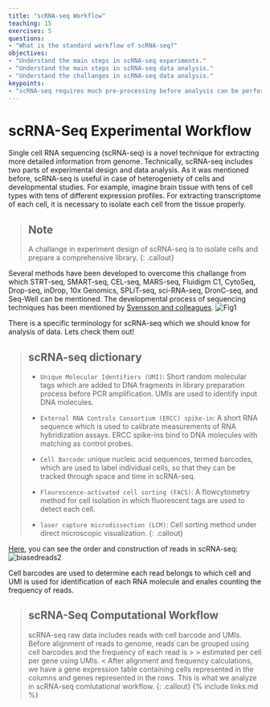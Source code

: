 ```yaml
---
title: "scRNA-seq Workflow"
teaching: 15
exercises: 5
questions:
- "What is the standard workflow of scRNA-seq?"
objectives:
- "Understand the main steps in scRNA-seq experiments."
- "Understand the main steps in scRNA-seq data analysis."
- "Understand the challanges in scRNA-seq data analysis."
keypoints:
- "scRNA-seq requires much pre-processing before analysis can be performed"
---
```


# scRNA-Seq Experimental Workflow

Single cell RNA sequencing (scRNA-seq) is a novel technique for extracting more detailed information from genome.
Technically, scRNA-seq includes two parts of experimental design and data analysis.
As it was mentioned before, scRNA-seq is useful in case of heterogeniety of cells and developmental studies. For example,
imagine brain tissue with tens of cell types with tens of different expression profiles. For extracting transcriptome
of each cell, it is necessary to isolate each cell from the tissue properly.
> ## Note
> 
> A challange in experiment design of scRNA-seq is to isolate cells and prepare a comprehensive library. 
{: .callout}

Several methods have been developed to overcome this challange from which STRT-seq, SMART-seq, CEL-seq, MARS-seq, Fluidigm C1, CytoSeq, Drop-seq, inDrop, 10x Genomics, SPLiT-seq, sci-RNA-seq, DronC-seq, and Seq-Well can be mentioned. The developmental process of sequencing techniques has been mentioned by [Svensson and colleagues](https://www.nature.com/articles/nprot.2017.149). 
![Fig1](https://user-images.githubusercontent.com/30586852/130464788-8f2e1c8e-bb5d-43d7-95a9-5d8e9adbe39d.png)


There is a specific terminology for scRNA-seq which we should know for analysis of data. Lets check them out!

> ## scRNA-seq dictionary
> - `Unique Molecular Identifiers (UMI)`: Short random molecular tags which are added to DNA fragments in library preparation process before PCR amplification.
> UMIs are used to identify input DNA molecules. 
> 
> -  `External RNA Controls Consortium (ERCC) spike-in`: A short RNA sequence which is used to calibrate measurements of RNA hybridization assays. ERCC spike-ins bind to DNA molecules with matching as control probes.
> 
> - `Cell Barcode`: unique nucleic acid sequences, termed barcodes, which are used to label individual cells, so that they can be tracked through space and time in scRNA-seq.
> 
> - `Flourescence-activated cell sorting (FACS)`: A flowcytometry method for cell isolation in which fluorescent tags are used to detect each cell.
> 
> - `laser capture microdissection (LCM)`: Cell sorting method under direct microscopic visualization.
{: .callout}

[Here](http://data-science-sequencing.github.io/Win2018/lectures/lecture16/), you can see the order and construction of reads in scRNA-seq:
![biasedreads2](https://user-images.githubusercontent.com/30586852/130571826-79ac907f-0c14-4367-a010-51d88a3140f0.png)

Cell barcodes are used to determine each read belongs to which cell and UMI is used for identification of each RNA molecule and enales counting the frequency of reads.


> ## scRNA-Seq Computational Workflow
>
> scRNA-seq raw data includes reads with cell barcode and UMIs. Before alignment of reads to genome, reads can be grouped using cell barcodes and the frequency of each read is > > estimated per cell per gene using UMIs.
< After alignment and frequency calculations, we have a gene expression table containing cells represented in the columns and genes represented in the rows.
This is what we analyze in scRNA-seq comlutational workflow.
{: .callout}
{% include links.md %}
